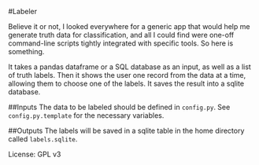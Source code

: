 #Labeler

Believe it or not, I looked everywhere for a generic app that would help me generate truth data for classification, and all I could find were one-off command-line scripts tightly integrated with specific tools. So here is something.

It takes a pandas dataframe or a SQL database as an input, as well as a list of truth labels. Then it shows the user one record from the data at a time, allowing them to choose one of the labels. It saves the result into a sqlite database.

##Inputs
The data to be labeled should be defined in `config.py`. See `config.py.template` for the necessary variables.

##Outputs
The labels will be saved in a sqlite table in the home directory called `labels.sqlite`.

License: GPL v3
